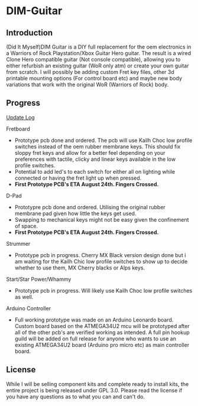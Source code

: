 # DIM-Guitar

## Introduction

(Did It Myself)DIM Guitar is a DIY full replacement for the oem electronics in a Warriors of Rock Playstation/Xbox Guitar Hero guitar. The result is a wired Clone Hero compatible guitar (Not console compatible), allowing you to either refurbish an existing guitar (WoR only atm) or create your own guitar from scratch. I will possibly be adding custom Fret key files, other 3d printable mounting options (For control board etc) and maybe new body variations that work with the original WoR (Warriors of Rock) body.

## Progress

[Update Log](UPDATES.md)

Fretboard

- Prototype pcb done and ordered. The pcb will use Kailh Choc low profile switches instead of the oem rubber membrane keys. This should fix sloppy fret keys and allow for a better feel depending on your preferences with tactile, clicky and linear keys available in the low profile switches.
- Potential to add led's to each switch for either all on lighting while connected or having the fret light up when pressed.
- **First Prototype PCB's ETA August 24th. Fingers Crossed.**

D-Pad

- Prototypre pcb done and ordered. Utilising the original rubber membrane pad given how little the keys get used.
- Swapping to mechanical keys might not be easy given the confinement of space.
- **First Prototype PCB's ETA August 24th. Fingers Crossed.**

Strummer

- Prototype pcb in progress. Cherry MX Black version design done but i am waiting for the Kailh Chic low profile switches to show up to decide whether to use them, MX Cherry blacks or Alps keys.

Start/Star Power/Whammy

- Prototype pcb in progress. Will likely use Kailh Choc low profile switches as well.

Arduino Controller

- Full working prototype was made on an Arduino Leonardo board. Custom board based on the ATMEGA34U2 mcu will be prototyped after all of the other pcb's are verified working as intended. A full pin hookup guild will be added on full release for anyone who wants to use an existing ATMEGA34U2 board (Arduino pro micro etc) as main controller board.

## License

While I will be selling component kits and complete ready to install kits, the entire project is being released under GPL 3.0. Please read the license if you have any questions as to what you can and can't do.

